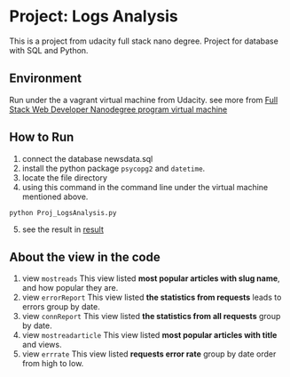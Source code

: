 # Project: Logs Analysis
This is a project from udacity full stack nano degree.
Project for database with SQL and Python.

## Environment
Run under the a vagrant virtual machine from Udacity.
see more from [Full Stack Web Developer Nanodegree program virtual machine](https://github.com/udacity/fullstack-nanodegree-vm)

## How to Run
1. connect the database newsdata.sql
2. install the python package `psycopg2` and `datetime`.
3. locate the file directory
4. using this command in the command line under the virtual machine mentioned above.
```
python Proj_LogsAnalysis.py
```
5. see the result in [result](https://github.com/tianxing-li/Project_Logs-Analysis/blob/master/result)

## About the view in the code
1. view `mostreads`
This view listed **most popular articles with slug name**, and how popular they are.
2. view `errorReport`
This view listed **the statistics from requests** leads to errors group by date.
3. view `connReport`
This view listed **the statistics from all requests** group by date.
4. view `mostreadarticle`
This view listed **most popular articles with title** and views.
5. view `errrate`
This view listed **requests error rate** group by date order from high to low.